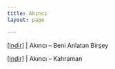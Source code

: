 ```yaml
---
title: Akıncı
layout: page

---
```

<a href="https://cloud.mail.ru/public/404036902837/Ak%C4%B1nc%C4%B1%20-%20Beni%20Anlatan%20Bir%C5%9Fey" target="_blank">[indir]</a> | Akıncı &#8211; Beni Anlatan Birşey

<a href="https://cloud.mail.ru/public/52b0de0e67b1/Ak%C4%B1nc%C4%B1%20-%20Kahraman" target="_blank">[indir]</a> | Akıncı &#8211; Kahraman